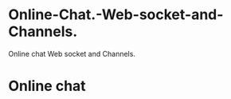 # Online-Chat.-Web-socket-and-Channels.
Online chat Web socket and Channels.
<h1> Online chat </h1>
<img scr = 'https://user-images.githubusercontent.com/85695336/202900410-edbf15b6-f287-41de-ad20-34a8570e6df5.png' />
